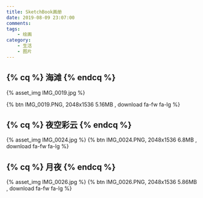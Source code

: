 ```yaml
---
title: SketchBook画册
date: 2019-08-09 23:07:00
comments:
tags:
	- 绘画
category:
	- 生活
	- 图片
---
```


## {% cq %} 海滩 {% endcq %}
{% asset_img IMG_0019.jpg %}
<!--more-->
{% btn IMG_0019.PNG, 2048x1536 5.16MB , download fa-fw fa-lg %}
</br>

## {% cq %} 夜空彩云 {% endcq %}
{% asset_img IMG_0024.jpg  %}
{% btn IMG_0024.PNG, 2048x1536 6.8MB , download fa-fw fa-lg %}
</br>

## {% cq %} 月夜 {% endcq %}
{% asset_img IMG_0026.jpg  %}
{% btn IMG_0026.PNG, 2048x1536 5.86MB , download fa-fw fa-lg %}
</br>